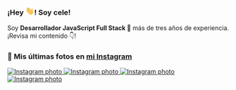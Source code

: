 <h3>¡Hey <img src="https://raw.githubusercontent.com/ABSphreak/ABSphreak/master/gifs/Hi.gif" width="20px" decondig="async">! Soy cele!</h3>

<p>Soy <strong>Desarrollador JavaScript Full Stack 🚀</strong> más de tres años de experiencia.<br />¡Revisa mi contenido 👇!</p>

### 📸 Mis últimas fotos en [mi Instagram](https://instagram.com/cele)


<a href='https://instagram.com/p/C1UpuSGLQiG' target='_blank'>
  <img width='20%' src='https://instagram.flba2-1.fna.fbcdn.net/v/t51.29350-15/412513918_1325803934584302_4400498733289087214_n.jpg?stp=dst-jpg_e15&_nc_ht=instagram.flba2-1.fna.fbcdn.net&_nc_cat=106&_nc_ohc=SMr9YdUxeRcQ7kNvgFDxptg&edm=APU89FABAAAA&ccb=7-5&oh=00_AYDiqBxMP-XAU4TdqPf9bCDqPt0qt-qTiO6He8_HS0j4rQ&oe=66586C1D&_nc_sid=bc0c2c' alt='Instagram photo' />
</a>
<a href='https://instagram.com/p/CzMY3lzxgmx' target='_blank'>
  <img width='20%' src='https://instagram.flba2-1.fna.fbcdn.net/v/t51.29350-15/398916226_819142863293745_2426123683154743297_n.webp?stp=dst-jpg_e35&_nc_ht=instagram.flba2-1.fna.fbcdn.net&_nc_cat=109&_nc_ohc=PxdoMO1b1O8Q7kNvgEYJO4B&edm=APU89FABAAAA&ccb=7-5&oh=00_AYAmsxcp6fVlxkclKVbvH9-ol_YO37yHzEpfzwU5PHl3GA&oe=66586B0C&_nc_sid=bc0c2c' alt='Instagram photo' />
</a>
<a href='https://instagram.com/p/CygbQv4uqxM' target='_blank'>
  <img width='20%' src='https://instagram.flba2-1.fna.fbcdn.net/v/t51.29350-15/391525959_236593062741789_5868561716480810596_n.webp?stp=dst-jpg_e35&_nc_ht=instagram.flba2-1.fna.fbcdn.net&_nc_cat=109&_nc_ohc=0_ARvP6OSdAQ7kNvgHdb6Up&edm=APU89FABAAAA&ccb=7-5&oh=00_AYBC43xiDEOrz-WIEVPj6iydeYq13WWL3DAxpZI7Gy5CDg&oe=66587148&_nc_sid=bc0c2c' alt='Instagram photo' />
</a>
<a href='https://instagram.com/p/CxTmOF6vN8M' target='_blank'>
  <img width='20%' src='https://instagram.flba2-1.fna.fbcdn.net/v/t51.29350-15/378565944_323878180141713_8920720304536029091_n.jpg?stp=dst-jpg_e15&_nc_ht=instagram.flba2-1.fna.fbcdn.net&_nc_cat=109&_nc_ohc=b5M_bB2EwjEQ7kNvgHR5z9n&edm=APU89FABAAAA&ccb=7-5&oh=00_AYAru-2qG4IbEAj4Ks7My1NoR3bZ5_pNRZe-u_sXalPh4Q&oe=66586B12&_nc_sid=bc0c2c' alt='Instagram photo' />
</a>
